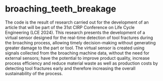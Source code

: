 # broaching_teeth_breakage
The code is the result of research carried out for the development of an article that will be part of the 31st CIRP Conference on Life Cycle Engineering (LCE 2024). This research presents the development of a virtual sensor designed for the real-time detection of tool fractures during the broaching process, allowing timely decision-making without generating greater damage to the part or tool. The virtual sensor is created using signals collected from the broaching machine data, without the need for external sensors; have the potential to improve product quality, increase process efficiency and reduce material waste as well as production costs by detecting tool fractures early and therefore increasing the overall sustainability of the process.

